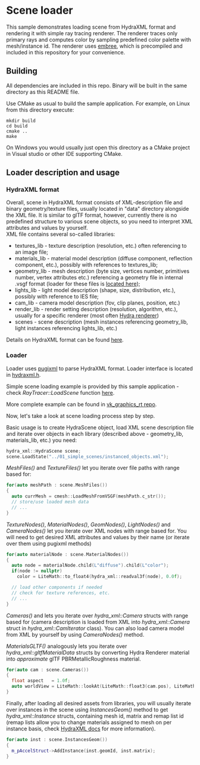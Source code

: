 # Scene loader 
This sample demonstrates loading scene from HydraXML format and rendering it with simple ray tracing renderer. 
The renderer traces only primary rays and computes color by sampling predefined color palette with mesh/instance id. 
The renderer uses [embree](https://github.com/embree/embree), which is precompiled and included in this repository 
for your convenience. 

## Building
All dependencies are included in this repo. Binary will be built in the same directory as this README file.

Use CMake as usual to build the sample application.
For example, on Linux from this directory execute:
```
mkdir build
cd build
cmake ..
make
```
On Windows you would usually just open this directory as a CMake project in Visual studio or other IDE supporting CMake. 

## Loader description and usage

### HydraXML format
Overall, scene in HydraXML format consists of XML-description file and binary geometry/texture files, usually located 
in "data" directory alongside the XML file. It is similar to glTF format, however, currently there is no predefined
structure to various scene objects, so you need to interpret XML attributes and values by yourself.  
XML file contains several so-called libraries:
* textures_lib - texture description (resolution, etc.) often referencing to an image file;
* materials_lib - material model description (diffuse component, reflection component, etc.), possibly with references 
to textures_lib;
* geometry_lib - mesh description (byte size, vertices number, primitives number, vertex attributes etc.) referencing 
a geometry file in internal .vsgf format (loader for these files is [located here](loader/cmesh.h));
* lights_lib - light model description (shape, size, distribution, etc.), possibly with reference
  to IES file;
* cam_lib - camera model description (fov, clip planes, position, etc.)
* render_lib - render setting description (resolution, algorithm, etc.), usually for a specific renderer 
(most often [Hydra renderer](http://www.raytracing.ru/))
* scenes - scene description (mesh instances referencing geometry_lib, light instances referencing lights_lib, etc.)  

Details on HydraXML format can be found [here](https://github.com/Ray-Tracing-Systems/HydraAPI/tree/master/doc).

### Loader
Loader uses [pugixml](https://pugixml.org/) to parse HydraXML format.  Loader interface is located in
[hydraxml.h](loader/hydraxml.h).

Simple scene loading example is provided by this sample application - check *RayTracer::LoadScene* 
function [here](render/raytracing.cpp).

More complete example can be found in [vk_graphics_rt repo](https://github.com/msu-graphics-group/vk_graphics_rt/blob/master/src/render/scene_mgr_loaders.cpp).

Now, let's take a look at scene loading process step by step.

Basic usage is to create HydraScene object, load XML scene description file and iterate over objects in each library
(described above - geometry_lib, materials_lib, etc.) you need:
```c++
hydra_xml::HydraScene scene;
scene.LoadState("../01_simple_scenes/instanced_objects.xml");
```

*MeshFiles()* and *TextureFiles()* let you iterate over file paths with range based for:

```c++
for(auto meshPath : scene.MeshFiles())
{
  auto currMesh = cmesh::LoadMeshFromVSGF(meshPath.c_str());
  // store/use loaded mesh data
  // ... 
}
```

*TextureNodes()*, *MaterialNodes()*, *GeomNodes()*, *LightNodes()* and *CameraNodes()* let you iterate over XML nodes with range 
based for. You will need to get desired XML attributes and values by their name (or iterate over them using pugixml 
methods)

```c++
for(auto materialNode : scene.MaterialNodes())
{
  auto node = materialNode.child(L"diffuse").child(L"color");
  if(node != nullptr)
    color = LiteMath::to_float4(hydra_xml::readval3f(node), 0.0f);

  // load other components if needed
  // check for texture references, etc.
  // ...
}
```

*Cameras()* and lets you iterate over *hydra_xml::Camera* structs with range based for (camera description is loaded from 
XML into *hydra_xml::Camera* struct in *hydra_xml::CamIterator* class). You can also load camera model from XML by yourself 
by using *CameraNodes()* method.

*MaterialsGLTF()* analogously lets you iterate over *hydra_xml::gltfMaterialData* structs by converting Hydra Renderer 
material into *approximate* glTF PBRMetallicRoughness material.

```c++
for(auto cam : scene.Cameras())
{
  float aspect   = 1.0f;
  auto worldView = LiteMath::lookAt(LiteMath::float3(cam.pos), LiteMath::float3(cam.lookAt), LiteMath::float3(cam.up));
}
```

Finally, after loading all desired assets from libraries, you will usually iterate over instances in the scene using 
*InstancesGeom()* method to get *hydra_xml::Instance* structs, containing mesh id, matrix and remap list id
(remap lists allow you to change materials assigned to mesh on per instance basis, check 
[HydraXML docs](https://github.com/Ray-Tracing-Systems/HydraAPI/tree/master/doc) for more information).

```c++
for(auto inst : scene.InstancesGeom())
{
  m_pAccelStruct->AddInstance(inst.geomId, inst.matrix);
}
```
